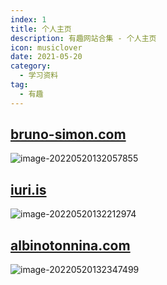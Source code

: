 ```yaml
---
index: 1
title: 个人主页
description: 有趣网站合集 - 个人主页
icon: musiclover
date: 2021-05-20
category:
  - 学习资料
tag:
  - 有趣
---
```


## [bruno-simon.com](https://bruno-simon.com/)

![image-20220520132057855](https://zhuye-1308301598.file.myqcloud.com/markdown/image-20220520132057855.png)

## [iuri.is](https://iuri.is/)

![image-20220520132212974](https://zhuye-1308301598.file.myqcloud.com/markdown/image-20220520132212974.png)

## [albinotonnina.com](https://albinotonnina.com/)

![image-20220520132347499](https://zhuye-1308301598.file.myqcloud.com/markdown/image-20220520132347499.png)
